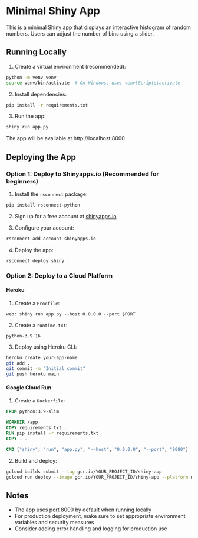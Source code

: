 # Minimal Shiny App

This is a minimal Shiny app that displays an interactive histogram of random numbers. Users can adjust the number of bins using a slider.

## Running Locally

1. Create a virtual environment (recommended):
```bash
python -m venv venv
source venv/bin/activate  # On Windows, use: venv\Scripts\activate
```

2. Install dependencies:
```bash
pip install -r requirements.txt
```

3. Run the app:
```bash
shiny run app.py
```

The app will be available at http://localhost:8000

## Deploying the App

### Option 1: Deploy to Shinyapps.io (Recommended for beginners)

1. Install the `rsconnect` package:
```bash
pip install rsconnect-python
```

2. Sign up for a free account at [shinyapps.io](https://www.shinyapps.io)

3. Configure your account:
```bash
rsconnect add-account shinyapps.io
```

4. Deploy the app:
```bash
rsconnect deploy shiny .
```

### Option 2: Deploy to a Cloud Platform

#### Heroku
1. Create a `Procfile`:
```
web: shiny run app.py --host 0.0.0.0 --port $PORT
```

2. Create a `runtime.txt`:
```
python-3.9.16
```

3. Deploy using Heroku CLI:
```bash
heroku create your-app-name
git add .
git commit -m "Initial commit"
git push heroku main
```

#### Google Cloud Run
1. Create a `Dockerfile`:
```dockerfile
FROM python:3.9-slim

WORKDIR /app
COPY requirements.txt .
RUN pip install -r requirements.txt
COPY . .

CMD ["shiny", "run", "app.py", "--host", "0.0.0.0", "--port", "8080"]
```

2. Build and deploy:
```bash
gcloud builds submit --tag gcr.io/YOUR_PROJECT_ID/shiny-app
gcloud run deploy --image gcr.io/YOUR_PROJECT_ID/shiny-app --platform managed
```

## Notes
- The app uses port 8000 by default when running locally
- For production deployment, make sure to set appropriate environment variables and security measures
- Consider adding error handling and logging for production use 